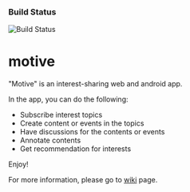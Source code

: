 ### Build Status
![Build Status](https://travis-ci.org/yaseminalpay/motive.svg?branch=master)



# motive

"Motive" is an interest-sharing web and android app.

In the app, you can do the following:
- Subscribe interest topics
- Create content or events in the topics
- Have discussions for the contents or events
- Annotate contents
- Get recommendation for interests

Enjoy!

For more information, please go to [wiki](https://github.com/yaseminalpay/motive/wiki) page.



